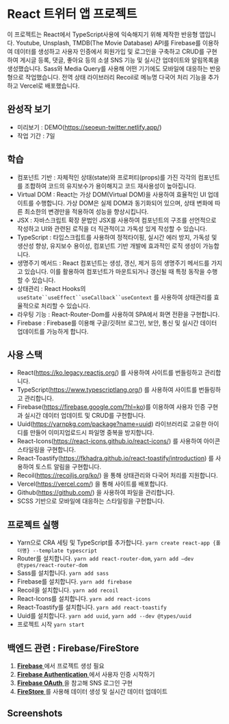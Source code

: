 # React 트위터 앱 프로젝트

이 프로젝트는 React에서 TypeScript사용에 익숙해지기 위해 제작한 반응형 앱입니다.
Youtube, Unsplash, TMDB(The Movie Database) API를
Firebase를 이용하여 데이터를 생성하고 사용자 인증에서 회원가입 및 로그인을 구축하고
CRUD를 구현하여 게시글 등록, 댓글, 좋아요 등의 소셜 SNS 기능 및 실시간 업데이트와 알림목록을 생성했습니다.
Sass와 Media Query를 사용해 어떤 기기에도 모바일에 대응하는 반응형으로 작업했습니다.
전역 상태 라이브러리 Recoil로 메뉴명 다국어 처리 기능을 추가하고 Vercel로 배포했습니다. 

<!-- ![image](https://github.com/SeoeunCho/site2023-react/blob/main/src/assets/img/scrrenshot/site2023-react-screenshot.png) -->

## 완성작 보기

- 미리보기 : DEMO(https://seoeun-twitter.netlify.app/)
- 작업 기간 : 7일

## 학습

- 컴포넌트 기반 : 자체적인 상태(state)와 프로퍼티(props)를 가진 각각의 컴포넌트를 조합하여 코드의 유지보수가 용이해지고 코드 재사용성이 높아집니다.
- Virtual DOM : React는 가상 DOM(Virtual DOM)을 사용하여 효율적인 UI 업데이트를 수행합니다. 가상 DOM은 실제 DOM과 동기화되어 있으며, 상태 변화에 따른 최소한의 변경만을 적용하여 성능을 향상시킵니다.
- JSX : 자바스크립트 확장 문법인 JSX를 사용하여 컴포넌트의 구조를 선언적으로 작성하고 UI와 관련된 로직을 더 직관적이고 가독성 있게 작성할 수 있습니다.
- TypeScript : 타입스크립트를 사용하여 정적타이핑, 실시간 에러 방지, 가독성 및 생산성 향상, 유지보수 용이성, 컴포넌트 기반 개발에 효과적인 로직 생성이 가능합니다.
- 생명주기 메서드 : React 컴포넌트는 생성, 갱신, 제거 등의 생명주기 메서드를 가지고 있습니다. 이를 활용하여 컴포넌트가 마운트되거나 갱신될 때 특정 동작을 수행할 수 있습니다.
- 상태관리 : React Hooks의 ` useState``useEffect``useCallback``useContext` 를 사용하여 상태관리를 효율적으로 처리할 수 있습니다.
- 라우팅 기능 : React-Router-Dom를 사용하여 SPA에서 화면 전환을 구현합니다.
- Firebase : Firebase를 이용해 구글/깃허브 로그인, 보안, 통신 및 실시간 데이터 업데이트를 가능하게 합니다.

## 사용 스택

- React(https://ko.legacy.reactjs.org/) 를 사용하여 사이트를 번들링하고 관리합니다.
- TypeScript(https://www.typescriptlang.org/) 를 사용하여 사이트를 번들링하고 관리합니다.
- Firebase(https://firebase.google.com/?hl=ko)를 이용하여 사용자 인증 구현과 실시간 데이터 업데이트 및 CRUD를 구현합니다.
- Uuid(https://yarnpkg.com/package?name=uuid) 라이브러리로 고유한 아이디를 만들어 이미지업로드시 파일명 중복을 방지합니다.
- React-Icons(https://react-icons.github.io/react-icons/) 를 사용하여 아이콘 스타일링을 구현합니다.
- React-Toastify(https://fkhadra.github.io/react-toastify/introduction) 를 사용하여 토스트 알림을 구현합니다.
- Recoil(https://recoiljs.org/ko/) 을 통해 상태관리와 다국어 처리를 지원합니다.
- Vercel(https://vercel.com/) 을 통해 사이트를 배포합니다.
- Github(https://github.com/) 을 사용하여 파일을 관리합니다.
- SCSS 기반으로 모바일에 대응하는 스타일링을 구현합니다.

## 프로젝트 실행

- Yarn으로 CRA 세팅 및 TypeScript를 추가합니다. `yarn create react-app {폴더명} --template typescript`
- Router를 설치합니다. `yarn add react-router-dom`, `yarn add —dev @types/react-router-dom`
- Sass를 설치합니다. `yarn add sass`
- Firebase를 설치합니다. `yarn add firebase`
- Recoil을 설치합니다. `yarn add recoil`
- React-Icons를 설치합니다. `yarn add react-icons`
- React-Toastify를 설치합니다. `yarn add react-toastify`
- Uuid를 설치합니다. `yarn add uuid`, `yarn add --dev @types/uuid`
- 프로젝트 시작 `yarn start`

## 백엔드 관련 : Firebase/FireStore

1. [ **Firebase** ](https://firebase.google.com/?hl=ko)에서 프로젝트 생성 필요
2. [ **Firebase Authentication** ](https://firebase.google.com/products/auth?hl=ko)에서 사용자 인증 시작하기
3. [ **Firebase OAuth** ](https://firebase.google.com/docs/auth/web/google-signin?hl=ko)을 참고해 SNS 로그인 구현
4. [ **FireStore** ](https://firebase.google.com/docs/firestore)를 사용해 데이터 생성 및 실시간 데이터 업데이트

## Screenshots

<!-- <div style="display: flex;">
  <img src="https://github.com/SeoeunCho/site2023-react/blob/main/src/assets/img/scrrenshot/site2023-react-mobile01.png" alt="image" width="32%" height="auto">
  <img src="https://github.com/SeoeunCho/site2023-react/blob/main/src/assets/img/scrrenshot/site2023-react-mobile02.png" alt="image" width="32%" height="auto">
  <img src="https://github.com/SeoeunCho/site2023-react/blob/main/src/assets/img/scrrenshot/site2023-react-mobile03.png" alt="image" width="32%" height="auto">
</div> -->
